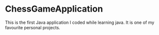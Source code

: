 # ChessGameApplication

This is the first Java application I coded while learning java. It is one of my favourite personal projects.
